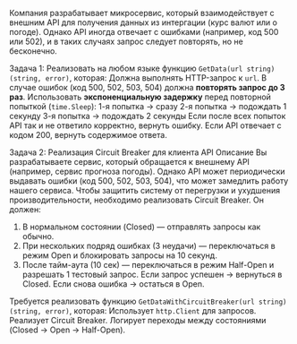 Компания разрабатывает микросервис, который взаимодействует с внешним API для получения данных из интергации (курс валют или о погоде). Однако API иногда отвечает с ошибками (например, код 500 или 502), и в таких случаях запрос следует повторять, но не бесконечно.

Задача 1: Реализовать на любом языке функцию `GetData(url string) (string, error)`, которая:
Должна выполнять HTTP-запрос к `url`.
В случае ошибок (код 500, 502, 503, 504) должна **повторять запрос до 3 раз**.
Использовать **экспоненциальную задержку** перед повторной попыткой (`time.Sleep`):
1-я попытка → сразу
2-я попытка → подождать 1 секунду
3-я попытка → подождать 2 секунды
Если после всех попыток API так и не ответило корректно, вернуть ошибку.
Если API отвечает с кодом 200, вернуть содержимое ответа.

Задача 2: Реализация Circuit Breaker для клиента API
Описание
Вы разрабатываете сервис, который обращается к внешнему API (например, сервис прогноза погоды). Однако API может периодически выдавать ошибки (код 500, 502, 503, 504), что может замедлить работу нашего сервиса.
Чтобы защитить систему от перегрузки и ухудшения производительности, необходимо реализовать Circuit Breaker. Он должен:
1. В нормальном состоянии (Closed) — отправлять запросы как обычно.
2. При нескольких подряд ошибках (3 неудачи) — переключаться в режим Open и блокировать запросы на 10 секунд.
3. После тайм-аута (10 сек) — переключаться в режим Half-Open и разрешать 1 тестовый запрос.
Если запрос успешен → вернуться в Closed.
Если снова ошибка → остаться в Open.

Требуется реализовать функцию `GetDataWithCircuitBreaker(url string) (string, error)`, которая:
Использует `http.Client` для запросов.
Реализует Circuit Breaker.
Логирует переходы между состояниями (Closed → Open → Half-Open).
